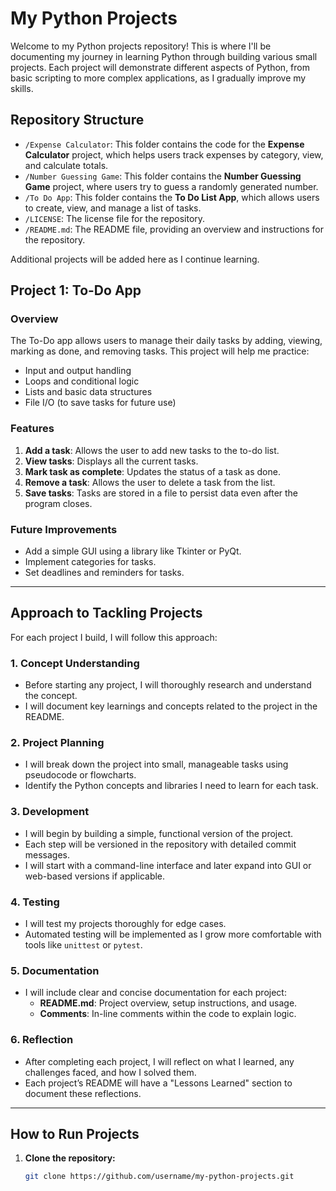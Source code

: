 # My Python Projects

Welcome to my Python projects repository! This is where I'll be documenting my journey in learning Python through building various small projects. Each project will demonstrate different aspects of Python, from basic scripting to more complex applications, as I gradually improve my skills.

## Repository Structure

- `/Expense Calculator`: This folder contains the code for the **Expense Calculator** project, which helps users track expenses by category, view, and calculate totals.
- `/Number Guessing Game`: This folder contains the **Number Guessing Game** project, where users try to guess a randomly generated number.
- `/To Do App`: This folder contains the **To Do List App**, which allows users to create, view, and manage a list of tasks.
- `/LICENSE`: The license file for the repository.
- `/README.md`: The README file, providing an overview and instructions for the repository.

Additional projects will be added here as I continue learning.


## Project 1: To-Do App

### Overview

The To-Do app allows users to manage their daily tasks by adding, viewing, marking as done, and removing tasks. This project will help me practice:
- Input and output handling
- Loops and conditional logic
- Lists and basic data structures
- File I/O (to save tasks for future use)

### Features

1. **Add a task**: Allows the user to add new tasks to the to-do list.
2. **View tasks**: Displays all the current tasks.
3. **Mark task as complete**: Updates the status of a task as done.
4. **Remove a task**: Allows the user to delete a task from the list.
5. **Save tasks**: Tasks are stored in a file to persist data even after the program closes.

### Future Improvements

- Add a simple GUI using a library like Tkinter or PyQt.
- Implement categories for tasks.
- Set deadlines and reminders for tasks.

---

## Approach to Tackling Projects

For each project I build, I will follow this approach:

### 1. **Concept Understanding**

   - Before starting any project, I will thoroughly research and understand the concept.
   - I will document key learnings and concepts related to the project in the README.

### 2. **Project Planning**

   - I will break down the project into small, manageable tasks using pseudocode or flowcharts.
   - Identify the Python concepts and libraries I need to learn for each task.

### 3. **Development**

   - I will begin by building a simple, functional version of the project.
   - Each step will be versioned in the repository with detailed commit messages.
   - I will start with a command-line interface and later expand into GUI or web-based versions if applicable.

### 4. **Testing**

   - I will test my projects thoroughly for edge cases.
   - Automated testing will be implemented as I grow more comfortable with tools like `unittest` or `pytest`.

### 5. **Documentation**

   - I will include clear and concise documentation for each project:
     - **README.md**: Project overview, setup instructions, and usage.
     - **Comments**: In-line comments within the code to explain logic.

### 6. **Reflection**

   - After completing each project, I will reflect on what I learned, any challenges faced, and how I solved them.
   - Each project’s README will have a "Lessons Learned" section to document these reflections.

---

## How to Run Projects

1. **Clone the repository:**
   ```bash
   git clone https://github.com/username/my-python-projects.git
